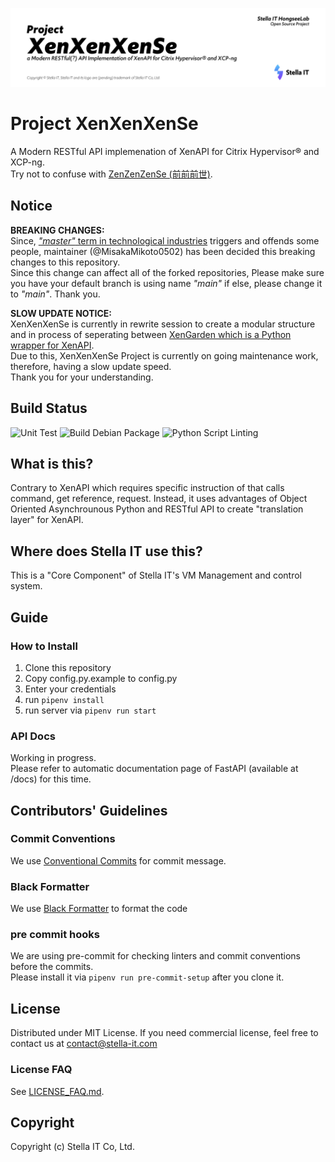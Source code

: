 ![XenXenXenSe Project banner](demonstration/banner.png)

# Project XenXenXenSe
A Modern RESTful API implemenation of XenAPI for Citrix Hypervisor® and XCP-ng.  
Try not to confuse with [ZenZenZenSe (前前前世)](https://en.wikipedia.org/wiki/Zenzenzense). 

## Notice
**BREAKING CHANGES:**  
Since, [*"master"* term in technological industries](https://en.wikipedia.org/wiki/Master/slave_(technology)) triggers and offends some people, maintainer (@MisakaMikoto0502) has been decided this breaking changes to this repository.  
Since this change can affect all of the forked repositories, Please make sure you have your default branch is using name *"main"* if else, please change it to *"main"*. Thank you.  
  
**SLOW UPDATE NOTICE:**  
XenXenXenSe is currently in rewrite session to create a modular structure and in process of seperating between [XenGarden which is a Python wrapper for XenAPI](https://github.com/Stella-IT/XenGarden).  
Due to this, XenXenXenSe Project is currently on going maintenance work, therefore, having a slow update speed.  
Thank you for your understanding.  
  
## Build Status
![Unit Test](https://github.com/Stella-IT/XenXenXenSe/workflows/Unit%20Test/badge.svg)
![Build Debian Package](https://github.com/Stella-IT/XenXenXenSe/workflows/Build%20Debian%20Package/badge.svg)
![Python Script Linting](https://github.com/Stella-IT/XenXenXenSe/workflows/Python%20Script%20Linting/badge.svg)

## What is this?
Contrary to XenAPI which requires specific instruction of that calls command, get reference, request. Instead, it uses advantages of Object Oriented Asynchrounous Python and RESTful API to create "translation layer" for XenAPI.

## Where does Stella IT use this?
This is a "Core Component" of Stella IT's VM Management and control system.

## Guide
### How to Install
1. Clone this repository
2. Copy config.py.example to config.py
3. Enter your credentials
4. run `pipenv install`
5. run server via `pipenv run start`

### API Docs
Working in progress.  
Please refer to automatic documentation page of FastAPI (available at /docs) for this time.  

## Contributors' Guidelines
### Commit Conventions
We use [Conventional Commits](https://www.conventionalcommits.org/en/v1.0.0/) for commit message.

### Black Formatter
We use [Black Formatter](https://github.com/psf/black) to format the code

### pre commit hooks
We are using pre-commit for checking linters and commit conventions before the commits.  
Please install it via `pipenv run pre-commit-setup` after you clone it.

## License
Distributed under MIT License.
If you need commercial license, feel free to contact us at [contact@stella-it.com](mailto:contact@stella-it.com)  

### License FAQ
See [LICENSE_FAQ.md](LICENSE_FAQ.md).  

## Copyright
Copyright (c) Stella IT Co, Ltd.

